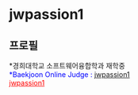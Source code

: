 jwpassion1 
=============
프로필
-------------
*경희대학교 소프트웨어융합학과 재학중   
<span style="color:#0000ff">*Baekjoon Online Judge : [jwpassion1](https://www.acmicpc.net/user/jwpassion1)</span>   
<a href="https://www.acmicpc.net/user/jwpassion1" style="color: red;">jwpassion1</a>
